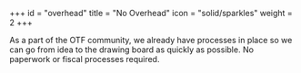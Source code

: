 +++
id = "overhead"
title = "No Overhead"
icon = "solid/sparkles"
weight = 2
+++

As a part of the OTF community, we already have processes in place so we can go from idea to the drawing board as quickly as possible. No paperwork or fiscal processes required.